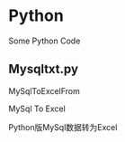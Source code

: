 # Python

Some Python Code

## Mysqltxt.py
  MySqlToExcelFrom
  
  MySql To Excel
  
  Python版MySql数据转为Excel
